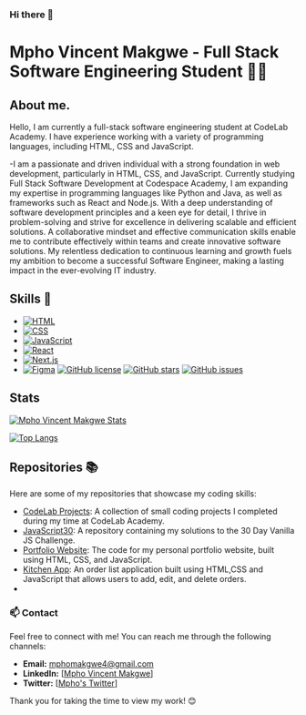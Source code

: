 

### Hi there 👋

# Mpho Vincent Makgwe - Full Stack Software Engineering Student 👨‍💻
## About me.
Hello, I am currently a full-stack software engineering student at CodeLab Academy. I have experience working with a variety of programming languages, including HTML, CSS and JavaScript.

-I am a passionate and driven individual with a strong foundation in web development, particularly in HTML, CSS, and JavaScript. Currently studying Full Stack Software Development at Codespace Academy, I am expanding my expertise in programming languages like Python and Java, as well as frameworks such as React and Node.js. With a deep understanding of software development principles and a keen eye for detail, I thrive in problem-solving and strive for excellence in delivering scalable and efficient solutions. A collaborative mindset and effective communication skills enable me to contribute effectively within teams and create innovative software solutions. My relentless dedication to continuous learning and growth fuels my ambition to become a successful Software Engineer, making a lasting impact in the ever-evolving IT industry.

## Skills 🚀
- [![HTML](https://img.shields.io/badge/-HTML-orange?style=flat&logo=html5&logoColor=white)](https://iconscout.com/icon/html5-19)
- [![CSS](https://img.shields.io/badge/-CSS-blue?style=flat&logo=css3&logoColor=white)](https://iconscout.com/icon/css3-8)
- [![JavaScript](https://img.shields.io/badge/-JavaScript-yellow?style=flat&logo=javascript&logoColor=white)](https://iconscout.com/icon/javascript-2752148)
- [![React](https://img.shields.io/badge/-React-blue?style=flat&logo=react&logoColor=white)](https://reactjs.org/)
- [![Next.js](https://img.shields.io/badge/-Next.js-black?style=flat&logo=nextdotjs&logoColor=white)](https://nextjs.org/)
- [![Figma](https://img.shields.io/badge/-Figma-purple?style=flat&logo=figma&logoColor=white)](https://www.figma.com/)
[![GitHub license](https://img.shields.io/badge/license-MIT-blue.svg)](LICENSE.md)
[![GitHub stars](https://img.shields.io/github/stars/Mpho-Vincent-Makgwe/Mpho-Vincent-Makgwe.svg)](https://github.com/Mpho-Vincent-Makgwe/Mpho-Vincent-Makgwe/stargazers)
[![GitHub issues](https://img.shields.io/github/issues/Mpho-Vincent-Makgwe/Mpho-Vincent-Makgwe.svg)](https://github.com/Mpho-Vincent-Makgwe/Mpho-Vincent-Makgwe]/issues)

## Stats
[![Mpho Vincent Makgwe Stats](https://github-readme-stats.vercel.app/api?username=Mpho-Vincent-Makgwe&show_icons=true&theme=merko&bg_color=00000000)](https://github.com/Mpho-Vincent-Makgwe/github-readme-stats)

[![Top Langs](https://github-readme-stats.vercel.app/api/top-langs/?username=Mpho-Vincent-Makgwe&size_weight=0.5&count_weight=0.5)](https://github.com/Mpho-Vincent-Makgwe/github-readme-stats)


## Repositories 📚
Here are some of my repositories that showcase my coding skills:
- [CodeLab Projects](https://github.com/Mpho-vincent-makgwe?tab=repositories): A collection of small coding projects I completed during my time at CodeLab Academy.
- [JavaScript30](https://github.com/Mpho-vincent-makgwe/JavaScript30-master.git): A repository containing my solutions to the 30 Day Vanilla JS Challenge.
- [Portfolio Website](): The code for my personal portfolio website, built using HTML, CSS, and JavaScript.
- [Kitchen App](https://github.com/Mpho-vincent-makgwe/todo-app): An order list application built using HTML,CSS and JavaScript that allows users to add, edit, and delete orders.
- 

### 📫 Contact

Feel free to connect with me! You can reach me through the following channels:

- **Email:** mphomakgwe4@gmail.com
- **LinkedIn:** [[Mpho Vincent Makgwe](https://www.linkedin.com/in/mpho-vincent-makgwe-1ab386199/)]
- **Twitter:** [[Mpho's Twitter](https://twitter.com/youngstoningV)]

Thank you for taking the time to view my work! 😊
